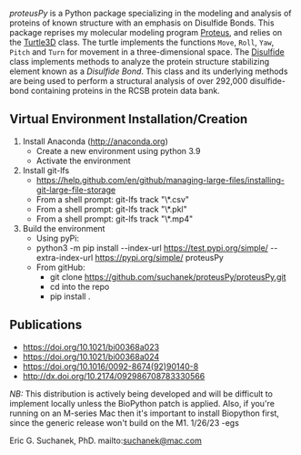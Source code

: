 *proteusPy* is a Python package specializing in the modeling and analysis of proteins of known structure with an emphasis on Disulfide Bonds. This package reprises my molecular modeling program [Proteus](https://doi.org/10.1021/bi00368a023), and relies on the [Turtle3D](https://suchanek.github.io/proteusPy/proteusPy/turtle3D.html) class. The turtle implements the functions ``Move``, ``Roll``, ``Yaw``, ``Pitch`` and ``Turn`` for movement in a three-dimensional space. The [Disulfide](https://suchanek.github.io/proteusPy/proteusPy/Disulfide.html) class implements methods to analyze the protein structure stabilizing element known as a *Disulfide Bond*. This class and its underlying methods are being used to perform a structural analysis of over 292,000 disulfide-bond containing proteins in the RCSB protein data bank.

## Virtual Environment Installation/Creation

1. Install Anaconda (<http://anaconda.org>)
   - Create a new environment using python 3.9
   - Activate the environment
2. Install git-lfs
   - https://help.github.com/en/github/managing-large-files/installing-git-large-file-storage
   - From a shell prompt: git-lfs track "\\*.csv"
   - From a shell prompt: git-lfs track "\\*.pkl"
   - From a shell prompt: git-lfs track "\\*.mp4"
3. Build the environment
   - Using pyPi:
   - python3 -m pip install --index-url https://test.pypi.org/simple/ --extra-index-url https://pypi.org/simple/ proteusPy
   - From gitHub:
     - git clone https://github.com/suchanek/proteusPy/proteusPy.git
     - cd into the repo
     - pip install .
  

## Publications
* https://doi.org/10.1021/bi00368a023
* https://doi.org/10.1021/bi00368a024
* https://doi.org/10.1016/0092-8674(92)90140-8
* http://dx.doi.org/10.2174/092986708783330566


*NB:* This distribution is actively being developed and will be difficult to implement locally unless the BioPython patch is applied. Also, if you're running on an M-series Mac then it's important to install Biopython first, since the generic release won't build on the M1. 1/26/23 -egs

Eric G. Suchanek, PhD. mailto:suchanek@mac.com


